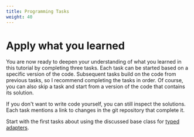 ```yaml
---
title: Programming Tasks
weight: 40
---
```


# Apply what you learned

You are now ready to deepen your understanding of what you learned in this tutorial by completing three tasks.
Each task can be started based on a specific version of the code.
Subsequent tasks build on the code from previous tasks, so I recommend completing the tasks in order.
Of course, you can also skip a task and start from a version of the code that contains its solution.

If you don't want to write code yourself, you can still inspect the solutions.
Each task mentions a link to changes in the git repository that complete it.

Start with the first tasks about using the discussed base class for [typed adapters].

[typed adapters]: typed_adapters
